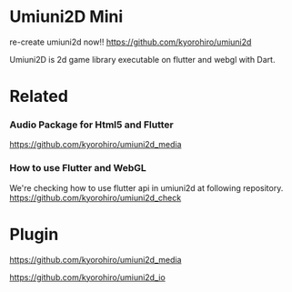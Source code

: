 # Umiuni2D Mini

re-create umiuni2d now!!
https://github.com/kyorohiro/umiuni2d

Umiuni2D is 2d game library executable on flutter and webgl with Dart.

# Related
### Audio Package for Html5 and Flutter
https://github.com/kyorohiro/umiuni2d_media


### How to use Flutter and WebGL
We're checking how to use flutter api in umiuni2d at following repository.
https://github.com/kyorohiro/umiuni2d_check

# Plugin

https://github.com/kyorohiro/umiuni2d_media

https://github.com/kyorohiro/umiuni2d_io


